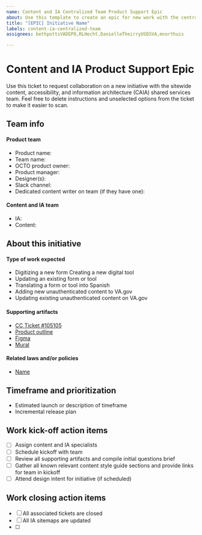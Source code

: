 ```yaml
---
name: Content and IA Centralized Team Product Support Epic 
about: Use this template to create an epic for new work with the centralized content and information architecture team.
title: "[EPIC] Initiative Name"
labels: content-ia-centralized-team
assignees: bethpottsVADEPO,RLHecht,DanielleTheirryUSDSVA,mnorthuis

---
```

# Content and IA Product Support Epic

Use this ticket to request collaboration on a new initiative with the sitewide content, accessibility, and information architecture (CAIA) shared services team. Feel free to delete instructions and unselected options from the ticket to make it easier to scan.

## Team info

#### Product team

- Product name: 
- Team name: 
- OCTO product owner: 
- Product manager:
- Designer(s): 
- Slack channel:
- Dedicated content writer on team (if they have one):

#### Content and IA team
- IA:
- Content:
 
## About this initiative

#### Type of work expected

- Digitizing a new form Creating a new digital tool
- Updating an existing form or tool
- Translating a form or tool into Spanish
- Adding new unauthenticated content to VA.gov
- Updating existing unauthenticated content on VA.gov

#### Supporting artifacts
- [CC Ticket #105105]()
- [Product outline]()
- [Figma]()
- [Mural]()

#### Related laws and/or policies
- [Name]()
  

## Timeframe and prioritization

- Estimated launch or description of timeframe
- Incremental release plan


## Work kick-off action items
- [ ] Assign content and IA specialists
- [ ] Schedule kickoff with team
- [ ] Review all supporting artifacts and compile initial questions brief
- [ ] Gather all known relevant content style guide sections and provide links for team in kickoff
- [ ] Attend design intent for initiative (if scheduled)

## Work closing action items
- [ ] All associated tickets are closed
- [ ] All IA sitemaps are updated
- [ ] 
